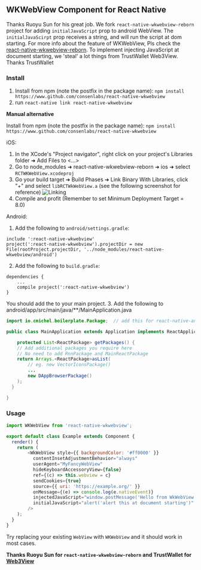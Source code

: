 ## WKWebView Component for React Native

Thanks Ruoyu Sun for his great job. We fork `react-native-wkwebview-reborn` project for adding `initialJavaScript` prop to android WebView. The `initialJavaScirpt` prop receives a string, and will run the script at dom starting. For more info about the feature of WKWebView, Pls check the [react-native-wkwebview-reborn](https://github.com/CRAlpha/react-native-wkwebview). To implement injecting JavaScript at document starting, we 'steal' a lot things from TrustWallet Web3View. Thanks TrustWallet

### Install

1. Install from npm (note the postfix in the package name): `npm install https://www.github.com/consenlabs/react-native-wkwebview`
2. run `react-native link react-native-wkwebview`

**Manual alternative**

Install from npm (note the postfix in the package name): `npm install https://www.github.com/consenlabs/react-native-wkwebview`

iOS:
1. In the XCode's "Project navigator", right click on your project's Libraries folder ➜ Add Files to <...>
2. Go to node_modules ➜ react-native-wkwebview-reborn ➜ ios ➜ select `RCTWKWebView.xcodeproj`
3. Go your build target ➜ Build Phases ➜ Link Binary With Libraries, click "+" and select `libRCTWkWebView.a` (see the following screenshot for reference)
![Linking](https://user-images.githubusercontent.com/608221/28060167-0650e3f4-6659-11e7-8085-7a8c2615f90f.png)
4. Compile and profit (Remember to set Minimum Deployment Target = 8.0)

Android:
1. Add the following to `android/settings.gradle`:
```
include ':react-native-wkwebview'
project(':react-native-wkwebview').projectDir = new File(rootProject.projectDir, '../node_modules/react-native-wkwebview/android')
```
2. Add the following to `build.gradle`:
```
dependencies {
    ...
    compile project(':react-native-wkwebview')
}
```
You should add the to your main project.
3. Add the following to android/app/src/main/java/**/MainApplication.java
```java
import io.cmichel.boilerplate.Package;  // add this for react-native-android-library-boilerplate

public class MainApplication extends Application implements ReactApplication {

    protected List<ReactPackage> getPackages() {
    // Add additional packages you require here
    // No need to add RnnPackage and MainReactPackage
    return Arrays.<ReactPackage>asList(
        // eg. new VectorIconsPackage()
        ...
        new DAppBrowserPackage()
    );
  }

}
```

### Usage

```js
import WKWebView from 'react-native-wkwebview';

export default class Example extends Component {
  render() {
    return (
        <WkWebView style={{ backgroundColor: '#ff0000' }}
          contentInsetAdjustmentBehavior="always"
          userAgent="MyFancyWebView"
          hideKeyboardAccessoryView={false}
          ref={(c) => this.webview = c}
          sendCookies={true}
          source={{ uri: 'https://example.org/' }}
          onMessage={(e) => console.log(e.nativeEvent)}
          injectedJavaScript="window.postMessage('Hello from WkWebView');"
          initialJavaScript="alert('alert this at document starting')"
        />
    );
  }
}
```

Try replacing your existing `WebView` with `WKWebView` and it should work in most cases. 

**Thanks Ruoyu Sun for `react-native-wkwebview-reborn` and TrustWallet for [Web3View](https://github.com/TrustWallet/Web3View)**


